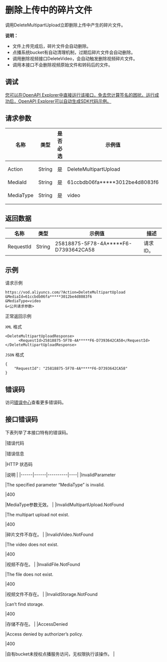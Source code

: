 # 删除上传中的碎片文件

调用DeleteMultipartUpload立即删除上传中产生的碎片文件。

**说明：**

-   文件上传完成后，碎片文件会自动删除。
-   点播系统bucket有自动清理机制，过期后碎片文件会自动删除。
-   调用删除视频接口DeleteVideo，会自动触发删除视频碎片文件。
-   调用本接口不会删除视频原始文件和转码后的文件。

## 调试

[您可以在OpenAPI Explorer中直接运行该接口，免去您计算签名的困扰。运行成功后，OpenAPI Explorer可以自动生成SDK代码示例。](https://api.aliyun.com/#product=vod&api=DeleteMultipartUpload&type=RPC&version=2017-03-21)

## 请求参数

|名称|类型|是否必选|示例值|描述|
|--|--|----|---|--|
|Action|String|是|DeleteMultipartUpload|系统规定参数。取值：**DeleteMultipartUpload**。 |
|MediaId|String|是|61ccbdb06fa\*\*\*\*\*3012be4d8083f6|媒体ID。 |
|MediaType|String|是|video|媒体类型。取固定值：**video**（音视频）。 |

## 返回数据

|名称|类型|示例值|描述|
|--|--|---|--|
|RequestId|String|25818875-5F78-4A\*\*\*\*\*F6-D7393642CA58|请求ID。 |

## 示例

请求示例

```
https://vod.aliyuncs.com/?Action=DeleteMultipartUpload
&MediaId=61ccbdb06fa*****3012be4d8083f6
&MediaType=video
&<公共请求参数>
```

正常返回示例

`XML` 格式

```
<DeleteMultipartUploadResponse>
	  <RequestId>25818875-5F78-4A*****F6-D7393642CA58</RequestId>
</DeleteMultipartUploadResponse>
```

`JSON` 格式

```
{
    "RequestId": "25818875-5F78-4A*****F6-D7393642CA58"
}
```

## 错误码

访问[错误中心](https://error-center.aliyun.com/status/product/vod)查看更多错误码。

## 接口错误码

下表列举了本接口特有的错误码。

|错误代码

|错误信息

|HTTP 状态码

|说明 |
|------|------|----------|----|
|InvalidParameter

|The specified parameter “MediaType” is invalid.

|400

|MediaType参数无效。 |
|InvalidMultipartUpload.NotFound

|The multipart upload not exist.

|400

|碎片文件不存在。 |
|InvalidVideo.NotFound

|The video does not exist.

|400

|视频不存在。 |
|InvalidFile.NotFound

|The file does not exist.

|400

|视频文件不存在。 |
|InvalidStorage.NotFound

|can’t find storage.

|400

|存储不存在。 |
|AccessDenied

|Access denied by authorizer’s policy.

|400

|自有bucket未授权点播服务访问，无权限执行该操作。 |

